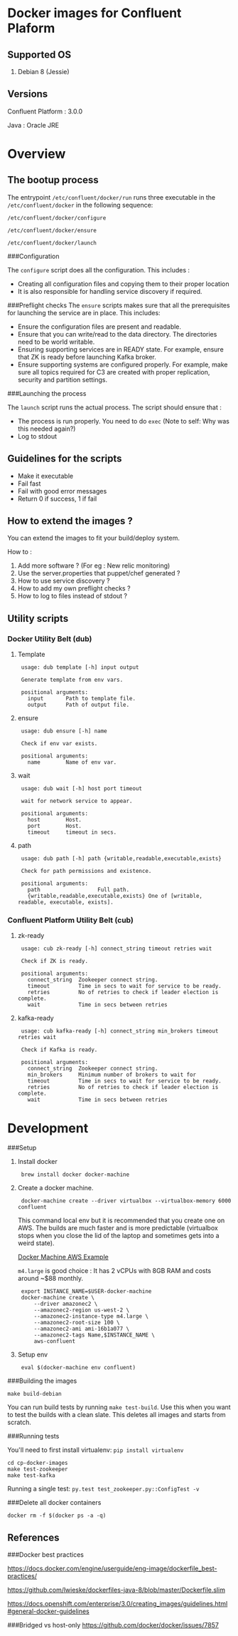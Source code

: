 Docker images for Confluent Plaform
===

Supported OS
--
1. Debian 8 (Jessie)


Versions
--
Confluent Platform : 3.0.0

Java : Oracle JRE 


Overview
====

The bootup process
----

The entrypoint `/etc/confluent/docker/run` runs three executable in the `/etc/confluent/docker` in the following sequence:

`/etc/confluent/docker/configure`

`/etc/confluent/docker/ensure`

`/etc/confluent/docker/launch`

###Configuration

The `configure` script does all the configuration. This includes :

- Creating all configuration files and copying them to their proper location
- It is also responsible for handling service discovery if required.

###Preflight checks
The `ensure` scripts makes sure that all the prerequisites for launching the service are in place. This includes:

- Ensure the configuration files are present and readable.
- Ensure that you can write/read to the data directory. The directories need to be world writable.
- Ensuring supporting services are in READY state. For example, ensure that ZK is ready before launching Kafka broker.
- Ensure supporting systems are configured properly. For example, make sure all topics required for C3 are created with proper replication, security and partition settings.

###Launching the process

The `launch` script runs the actual process. The script should ensure that :

- The process is run properly. You need to do `exec` (Note to self: Why was this needed again?)
- Log to stdout

Guidelines for the scripts
----
- Make it executable
- Fail fast 
- Fail with good error messages
- Return 0 if success, 1 if fail



How to extend the images ?
----
You can extend the images to fit your build/deploy system. 

How to : 

1. Add more software ? (For eg : New relic monitoring)
2. Use the server.properties that puppet/chef generated ?
3. How to use service discovery ?
4. How to add my own preflight checks ?
5. How to log to files instead of stdout ?

Utility scripts
----

### Docker Utility Belt (dub)

1. Template

		usage: dub template [-h] input output
		
		Generate template from env vars.
		
		positional arguments:
		  input       Path to template file.
		  output      Path of output file.
	
2. ensure

		usage: dub ensure [-h] name

		Check if env var exists.
		
		positional arguments:
		  name        Name of env var.
		  
3. wait
		
		usage: dub wait [-h] host port timeout

		wait for network service to appear.
		
		positional arguments:
		  host        Host.
		  port        Host.
		  timeout     timeout in secs.
4. path

		usage: dub path [-h] path {writable,readable,executable,exists}

		Check for path permissions and existence.
		
		positional arguments:
		  path                  Full path.
		  {writable,readable,executable,exists} One of [writable, readable, executable, exists].


### Confluent Platform Utility Belt (cub)

1. zk-ready

		usage: cub zk-ready [-h] connect_string timeout retries wait

		Check if ZK is ready.
		
		positional arguments:
		  connect_string  Zookeeper connect string.
		  timeout         Time in secs to wait for service to be ready.
		  retries         No of retries to check if leader election is complete.
		  wait            Time in secs between retries
2. kafka-ready

		usage: cub kafka-ready [-h] connect_string min_brokers timeout retries wait

		Check if Kafka is ready.
		
		positional arguments:
		  connect_string  Zookeeper connect string.
		  min_brokers     Minimum number of brokers to wait for
		  timeout         Time in secs to wait for service to be ready.
		  retries         No of retries to check if leader election is complete.
		  wait            Time in secs between retries


Development
==

###Setup

1. Install docker 

		brew install docker docker-machine
		
2. Create a docker machine. 

		docker-machine create --driver virtualbox --virtualbox-memory 6000 confluent
	This command local env but it is recommended that you create one on AWS. The builds are much faster and is more predictable (virtualbox stops when you close the lid of the laptop and sometimes gets into a weird state).
	
	[Docker Machine AWS Example](https://docs.docker.com/machine/examples/aws/)
	
	`m4.large` is good choice : It has 2 vCPUs with 8GB RAM and costs around ~$88 monthly.
		
		export INSTANCE_NAME=$USER-docker-machine
		docker-machine create \
			--driver amazonec2 \
			--amazonec2-region us-west-2 \
			--amazonec2-instance-type m4.large \
			--amazonec2-root-size 100 \
			--amazonec2-ami ami-16b1a077 \
			--amazonec2-tags Name,$INSTANCE_NAME \
			aws-confluent
3. Setup env

		eval $(docker-machine env confluent)
		

###Building the images

`make build-debian`

You can run build tests by running `make test-build`. Use this when you want to test the builds with a clean slate. This deletes all images and starts from scratch.

###Running tests

You'll need to first install virtualenv: `pip install virtualenv`

	cd cp-docker-images
	make test-zookeeper
	make test-kafka
	
Running a single test: `py.test test_zookeeper.py::ConfigTest -v`

###Delete all docker containers

`docker rm -f $(docker ps -a -q)`


References
---
###Docker best practices

https://docs.docker.com/engine/userguide/eng-image/dockerfile_best-practices/

https://github.com/lwieske/dockerfiles-java-8/blob/master/Dockerfile.slim

https://docs.openshift.com/enterprise/3.0/creating_images/guidelines.html#general-docker-guidelines

###Bridged vs host-only
https://github.com/docker/docker/issues/7857

